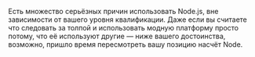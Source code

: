 Есть множество серьёзных причин использовать Node.js, вне зависимости от вашего 
уровня квалификации. Даже если вы считаете что следовать за толпой и 
использовать модную платформу просто потому, что её используют другие — ниже 
вашего достоинства, возможно, пришло время пересмотреть вашу позицию насчёт Node. 
